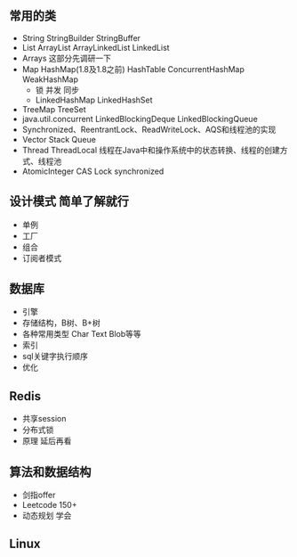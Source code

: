 ## 常用的类
+ String StringBuilder StringBuffer
+ List ArrayList ArrayLinkedList LinkedList
+ Arrays 这部分先调研一下
+ Map HashMap(1.8及1.8之前) HashTable ConcurrentHashMap WeakHashMap
   + 锁 并发 同步
   + LinkedHashMap LinkedHashSet
+ TreeMap TreeSet 
+ java.util.concurrent  LinkedBlockingDeque LinkedBlockingQueue
+ Synchronized、ReentrantLock、ReadWriteLock、AQS和线程池的实现
+ Vector Stack Queue
+ Thread ThreadLocal 线程在Java中和操作系统中的状态转换、线程的创建方式、线程池
+ AtomicInteger CAS Lock synchronized

## 设计模式  简单了解就行
+ 单例
+ 工厂
+ 组合
+ 订阅者模式

## 数据库
+ 引擎
+ 存储结构，B树、B+树
+ 各种常用类型 Char Text Blob等等
+ 索引
+ sql关键字执行顺序
+ 优化

## Redis
+ 共享session
+ 分布式锁
+ 原理  延后再看

## 算法和数据结构
+ 剑指offer
+ Leetcode 150+
+ 动态规划  学会

## Linux

